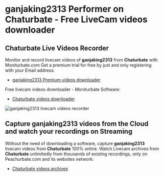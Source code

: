 # ganjaking2313 Performer on Chaturbate - Free LiveCam videos downloader

## Chaturbate Live Videos Recorder

Monitor and record livecam videos of **ganjaking2313** from **Chaturbate** with Moniturbate.com
Get a premium trial for free by just and only registering with your Email address:
* [ganjaking2313 Premium videos downloader](https://moniturbate.com/request-demo-licence-key.html)

Free livecam videos downloader - Moniturbate Software:
* [Chaturbate videos downloader](https://moniturbate.com/moniturbate-download-software.html)

![ganjaking2313 livecam videos recorder](https://peachurnet.com/templates/moniturbate-software.png)


## Capture ganjaking2313 videos from the Cloud and watch your recordings on Streaming

Without the need of downloading a software, capture **ganjaking2313** livecam videos from **Chaturbate** 100% online.
Watch Livecam archives from **Chaturbate** unlimitedly from thousands of existing recordings, only on Peachurbate.com and its websites network:
* [Chaturbate videos archives](https://peachurnet.com/)